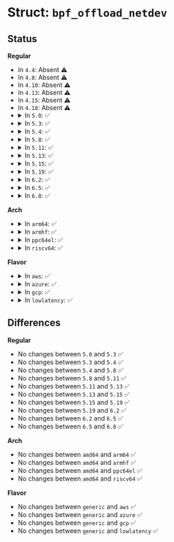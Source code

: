 # Struct: <code>bpf_offload_netdev</code>

## Status
<b>Regular</b>
<ul>
<li>
In <code>4.4</code>: Absent ⚠️
</li>
<li>
In <code>4.8</code>: Absent ⚠️
</li>
<li>
In <code>4.10</code>: Absent ⚠️
</li>
<li>
In <code>4.13</code>: Absent ⚠️
</li>
<li>
In <code>4.15</code>: Absent ⚠️
</li>
<li>
In <code>4.18</code>: Absent ⚠️
</li>
<li>
<details>
<summary>In <code>5.0</code>: ✅</summary>

```c
struct bpf_offload_netdev {
    struct rhash_head l;
    struct net_device *netdev;
    struct bpf_offload_dev *offdev;
    struct list_head progs;
    struct list_head maps;
    struct list_head offdev_netdevs;
};
```
</details>
</li>
<li>
<details>
<summary>In <code>5.3</code>: ✅</summary>

```c
struct bpf_offload_netdev {
    struct rhash_head l;
    struct net_device *netdev;
    struct bpf_offload_dev *offdev;
    struct list_head progs;
    struct list_head maps;
    struct list_head offdev_netdevs;
};
```
</details>
</li>
<li>
<details>
<summary>In <code>5.4</code>: ✅</summary>

```c
struct bpf_offload_netdev {
    struct rhash_head l;
    struct net_device *netdev;
    struct bpf_offload_dev *offdev;
    struct list_head progs;
    struct list_head maps;
    struct list_head offdev_netdevs;
};
```
</details>
</li>
<li>
<details>
<summary>In <code>5.8</code>: ✅</summary>

```c
struct bpf_offload_netdev {
    struct rhash_head l;
    struct net_device *netdev;
    struct bpf_offload_dev *offdev;
    struct list_head progs;
    struct list_head maps;
    struct list_head offdev_netdevs;
};
```
</details>
</li>
<li>
<details>
<summary>In <code>5.11</code>: ✅</summary>

```c
struct bpf_offload_netdev {
    struct rhash_head l;
    struct net_device *netdev;
    struct bpf_offload_dev *offdev;
    struct list_head progs;
    struct list_head maps;
    struct list_head offdev_netdevs;
};
```
</details>
</li>
<li>
<details>
<summary>In <code>5.13</code>: ✅</summary>

```c
struct bpf_offload_netdev {
    struct rhash_head l;
    struct net_device *netdev;
    struct bpf_offload_dev *offdev;
    struct list_head progs;
    struct list_head maps;
    struct list_head offdev_netdevs;
};
```
</details>
</li>
<li>
<details>
<summary>In <code>5.15</code>: ✅</summary>

```c
struct bpf_offload_netdev {
    struct rhash_head l;
    struct net_device *netdev;
    struct bpf_offload_dev *offdev;
    struct list_head progs;
    struct list_head maps;
    struct list_head offdev_netdevs;
};
```
</details>
</li>
<li>
<details>
<summary>In <code>5.19</code>: ✅</summary>

```c
struct bpf_offload_netdev {
    struct rhash_head l;
    struct net_device *netdev;
    struct bpf_offload_dev *offdev;
    struct list_head progs;
    struct list_head maps;
    struct list_head offdev_netdevs;
};
```
</details>
</li>
<li>
<details>
<summary>In <code>6.2</code>: ✅</summary>

```c
struct bpf_offload_netdev {
    struct rhash_head l;
    struct net_device *netdev;
    struct bpf_offload_dev *offdev;
    struct list_head progs;
    struct list_head maps;
    struct list_head offdev_netdevs;
};
```
</details>
</li>
<li>
<details>
<summary>In <code>6.5</code>: ✅</summary>

```c
struct bpf_offload_netdev {
    struct rhash_head l;
    struct net_device *netdev;
    struct bpf_offload_dev *offdev;
    struct list_head progs;
    struct list_head maps;
    struct list_head offdev_netdevs;
};
```
</details>
</li>
<li>
<details>
<summary>In <code>6.8</code>: ✅</summary>

```c
struct bpf_offload_netdev {
    struct rhash_head l;
    struct net_device *netdev;
    struct bpf_offload_dev *offdev;
    struct list_head progs;
    struct list_head maps;
    struct list_head offdev_netdevs;
};
```
</details>
</li>
</ul>
<b>Arch</b>
<ul>
<li>
<details>
<summary>In <code>arm64</code>: ✅</summary>

```c
struct bpf_offload_netdev {
    struct rhash_head l;
    struct net_device *netdev;
    struct bpf_offload_dev *offdev;
    struct list_head progs;
    struct list_head maps;
    struct list_head offdev_netdevs;
};
```
</details>
</li>
<li>
<details>
<summary>In <code>armhf</code>: ✅</summary>

```c
struct bpf_offload_netdev {
    struct rhash_head l;
    struct net_device *netdev;
    struct bpf_offload_dev *offdev;
    struct list_head progs;
    struct list_head maps;
    struct list_head offdev_netdevs;
};
```
</details>
</li>
<li>
<details>
<summary>In <code>ppc64el</code>: ✅</summary>

```c
struct bpf_offload_netdev {
    struct rhash_head l;
    struct net_device *netdev;
    struct bpf_offload_dev *offdev;
    struct list_head progs;
    struct list_head maps;
    struct list_head offdev_netdevs;
};
```
</details>
</li>
<li>
<details>
<summary>In <code>riscv64</code>: ✅</summary>

```c
struct bpf_offload_netdev {
    struct rhash_head l;
    struct net_device *netdev;
    struct bpf_offload_dev *offdev;
    struct list_head progs;
    struct list_head maps;
    struct list_head offdev_netdevs;
};
```
</details>
</li>
</ul>
<b>Flavor</b>
<ul>
<li>
<details>
<summary>In <code>aws</code>: ✅</summary>

```c
struct bpf_offload_netdev {
    struct rhash_head l;
    struct net_device *netdev;
    struct bpf_offload_dev *offdev;
    struct list_head progs;
    struct list_head maps;
    struct list_head offdev_netdevs;
};
```
</details>
</li>
<li>
<details>
<summary>In <code>azure</code>: ✅</summary>

```c
struct bpf_offload_netdev {
    struct rhash_head l;
    struct net_device *netdev;
    struct bpf_offload_dev *offdev;
    struct list_head progs;
    struct list_head maps;
    struct list_head offdev_netdevs;
};
```
</details>
</li>
<li>
<details>
<summary>In <code>gcp</code>: ✅</summary>

```c
struct bpf_offload_netdev {
    struct rhash_head l;
    struct net_device *netdev;
    struct bpf_offload_dev *offdev;
    struct list_head progs;
    struct list_head maps;
    struct list_head offdev_netdevs;
};
```
</details>
</li>
<li>
<details>
<summary>In <code>lowlatency</code>: ✅</summary>

```c
struct bpf_offload_netdev {
    struct rhash_head l;
    struct net_device *netdev;
    struct bpf_offload_dev *offdev;
    struct list_head progs;
    struct list_head maps;
    struct list_head offdev_netdevs;
};
```
</details>
</li>
</ul>

## Differences
<b>Regular</b>
<ul>
<li>
No changes between <code>5.0</code> and <code>5.3</code> ✅
</li>
<li>
No changes between <code>5.3</code> and <code>5.4</code> ✅
</li>
<li>
No changes between <code>5.4</code> and <code>5.8</code> ✅
</li>
<li>
No changes between <code>5.8</code> and <code>5.11</code> ✅
</li>
<li>
No changes between <code>5.11</code> and <code>5.13</code> ✅
</li>
<li>
No changes between <code>5.13</code> and <code>5.15</code> ✅
</li>
<li>
No changes between <code>5.15</code> and <code>5.19</code> ✅
</li>
<li>
No changes between <code>5.19</code> and <code>6.2</code> ✅
</li>
<li>
No changes between <code>6.2</code> and <code>6.5</code> ✅
</li>
<li>
No changes between <code>6.5</code> and <code>6.8</code> ✅
</li>
</ul>
<b>Arch</b>
<ul>
<li>
No changes between <code>amd64</code> and <code>arm64</code> ✅
</li>
<li>
No changes between <code>amd64</code> and <code>armhf</code> ✅
</li>
<li>
No changes between <code>amd64</code> and <code>ppc64el</code> ✅
</li>
<li>
No changes between <code>amd64</code> and <code>riscv64</code> ✅
</li>
</ul>
<b>Flavor</b>
<ul>
<li>
No changes between <code>generic</code> and <code>aws</code> ✅
</li>
<li>
No changes between <code>generic</code> and <code>azure</code> ✅
</li>
<li>
No changes between <code>generic</code> and <code>gcp</code> ✅
</li>
<li>
No changes between <code>generic</code> and <code>lowlatency</code> ✅
</li>
</ul>
